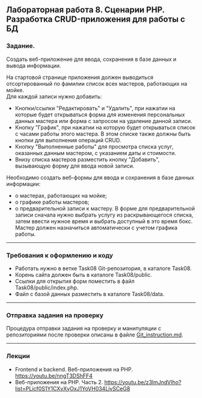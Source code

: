 ## Лабораторная работа 8. Сценарии PHP. Разработка CRUD-приложения для работы с БД

### Задание.
Создать веб-приложение для ввода, сохранения в базе данных и вывода информации.

На стартовой странице приложения должен выводиться отсортированный по фамилии список всех мастеров, работающих на мойке. 	
Для каждой записи нужно добавить:
* Кнопки/ссылки "Редактировать" и "Удалить", при нажатии на которые будет открываться форма для изменения персональных данных мастера или форма с запросом на удаление данной записи.
* Кнопку "График", при нажатии на которую будет открываться список с часами работы этого мастера. В этом списке также должны быть кнопки для выполнения операций CRUD.
* Кнопку "Выполненные работы" для просмотра списка услуг, оказанных данным мастером, с указанием даты и стоимости.
* Внизу списка мастеров разместить кнопку "Добавить", вызывающую форму для ввода новой записи.

Необходимо создать веб-формы для ввода и сохранения в базе данных информации:
* о мастерах, работающих на мойке;
* о графике работы мастеров;
* о предварительной записи к мастеру.
В форме для предварительной записи сначала нужно выбрать услугу из раскрывающегося списка, затем ввести нужное время и выбрать доступный в это время бокс. Мастер должен назначиться автоматически с учетом графика работы.

* * *
### Требования к оформлению и коду
* Работать нужно в ветке Task08 Git-репозитория, в каталоге Task08.
* Корень сайта должен быть в каталоге Task08/public.
* Ссылки для открытия форм поместить в файл Task08/public/index.php.
* Файл с базой данных разместить в каталоге Task08/data.

* * *

### Отправка задания на проверку
Процедура отправки задания на проверку и манипуляции с репозиториями после проверки описаны в файле [Git_instruction.md](Git_instruction.md).

* * *
### Лекции
* Frontend и backend. Веб-приложения на PHP. https://youtu.be/nngT3DShFF4
* Веб-приложения на PHP. Часть 2. https://youtu.be/z3lmJndVIho?list=PLicf0S1Y1CXvXyOxJ1YoVH034LjvSCeG8
